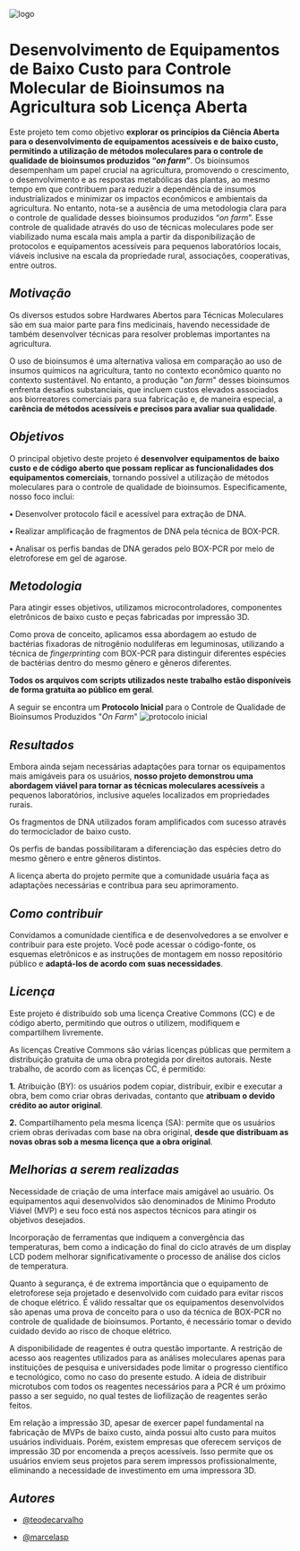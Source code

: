 
![logo](https://github.com/teodecarvalho/PCRAberta/assets/136754863/99008998-cfd0-434f-84d5-965219ceda71)



# **Desenvolvimento de Equipamentos de Baixo Custo para Controle Molecular de Bioinsumos na Agricultura sob Licença Aberta**

Este projeto tem como objetivo **explorar os princípios da Ciência Aberta para o desenvolvimento de equipamentos acessíveis e de baixo custo, permitindo a utilização de métodos moleculares para o controle de qualidade de bioinsumos produzidos “*on farm*”**. Os bioinsumos desempenham um papel crucial na agricultura, promovendo o crescimento, o desenvolvimento e as respostas metabólicas das plantas, ao mesmo tempo em que contribuem para reduzir a dependência de insumos industrializados e minimizar os impactos econômicos e ambientais da agricultura. No entanto, nota-se a ausência de uma metodologia clara para o controle de qualidade desses bioinsumos produzidos “*on farm*”. Esse controle de qualidade através do uso de técnicas moleculares pode ser viabilizado numa escala mais ampla a partir da disponibilização de protocolos e equipamentos acessíveis para pequenos laboratórios locais, viáveis inclusive na escala da propriedade rural, associações, cooperativas, entre outros.


## *Motivação*

Os diversos estudos sobre Hardwares Abertos para Técnicas Moleculares são em sua maior parte para fins medicinais, havendo necessidade de também desenvolver técnicas para resolver problemas importantes na agricultura.

O uso de bioinsumos é uma alternativa valiosa em comparação ao uso de insumos químicos na agricultura, tanto no contexto econômico quanto no contexto sustentável. No entanto, a produção "*on farm*" desses bioinsumos enfrenta desafios substanciais, que incluem custos elevados associados aos biorreatores comerciais para sua fabricação e, de maneira especial, a **carência de métodos acessíveis e precisos para avaliar sua qualidade**. 
## *Objetivos*

O principal objetivo deste projeto é **desenvolver equipamentos de baixo custo e de código aberto que possam replicar as funcionalidades dos equipamentos comerciais**, tornando possível a utilização de métodos moleculares para o controle de qualidade de bioinsumos. Especificamente, nosso foco inclui:

**•**	Desenvolver protocolo fácil e acessível  para extração de DNA.

**•**	Realizar amplificação de fragmentos de DNA pela técnica de BOX-PCR.

**•**	Analisar os perfis bandas de DNA gerados pelo BOX-PCR por meio de eletroforese em gel de agarose.

## *Metodologia*

Para atingir esses objetivos, utilizamos microcontroladores, componentes eletrônicos de baixo custo e peças fabricadas por impressão 3D.

Como prova de conceito, aplicamos essa abordagem ao estudo de bactérias fixadoras de nitrogênio nodulíferas em leguminosas, utilizando a técnica de *fingerprinting* com BOX-PCR para distinguir diferentes espécies de bactérias dentro do mesmo gênero e gêneros diferentes. 

**Todos os arquivos com scripts utilizados neste trabalho estão disponíveis de forma gratuita ao público em geral**. 


A seguir se encontra um **Protocolo Inicial** para o Controle de Qualidade de Bioinsumos Produzidos "*On Farm*"
![protocolo inicial](https://github.com/teodecarvalho/PCRAberta/assets/136754863/9f7b8694-ef5c-47b4-b879-eef9805df92f)


## *Resultados*

Embora ainda sejam necessárias adaptações para tornar os equipamentos mais amigáveis para os usuários, **nosso projeto demonstrou uma abordagem viável para tornar as técnicas moleculares acessíveis** a pequenos laboratórios, inclusive aqueles localizados em propriedades rurais. 

Os fragmentos de DNA utilizados foram amplificados com sucesso através do termociclador de baixo custo. 

Os perfis de bandas possibilitaram a diferenciação das espécies detro do mesmo gênero e entre gêneros distintos.

A licença aberta do projeto permite que a comunidade usuária faça as adaptações necessárias e contribua para seu aprimoramento.
## *Como contribuir*

Convidamos a comunidade científica e de desenvolvedores a se envolver e contribuir para este projeto. Você pode acessar o código-fonte, os esquemas eletrônicos e as instruções de montagem em nosso repositório público e **adaptá-los de acordo com suas necessidades**.
## *Licença*

Este projeto é distribuído sob uma licença Creative Commons (CC) e de código aberto, permitindo que outros o utilizem, modifiquem e compartilhem livremente. 

As licenças Creative Commons são várias licenças públicas que permitem a distribuição gratuita de uma obra protegida por direitos autorais. Neste trabalho, de acordo com as licenças CC, é permitido:

**1.** Atribuição (BY): os usuários podem copiar, distribuir, exibir e executar a obra, bem como criar obras derivadas, contanto que **atribuam o devido crédito ao autor original**.

**2.**  Compartilhamento pela mesma licença (SA): permite que os usuários criem obras derivadas com base na obra original, **desde que distribuam as novas obras sob a mesma licença que a obra original**.
## *Melhorias a serem realizadas*

Necessidade de criação de uma interface mais amigável ao usuário. Os equipamentos aqui desenvolvidos são denominados de Mínimo Produto Viável (MVP) e seu foco está nos aspectos técnicos para atingir os objetivos desejados. 

Incorporação de ferramentas que indiquem a convergência das temperaturas, bem como a indicação do final do ciclo através de um display LCD podem melhorar significativamente o processo de análise dos ciclos de temperatura. 

Quanto à segurança, é de extrema importância que o equipamento de eletroforese seja projetado e desenvolvido com cuidado para evitar riscos de choque elétrico. É válido ressaltar que os equipamentos desenvolvidos são apenas uma prova de conceito para o uso da técnica de BOX-PCR no controle de qualidade de bioinsumos. Portanto, é necessário tomar o devido cuidado devido ao risco de choque elétrico.  

A disponibilidade de reagentes é outra questão importante. A restrição de acesso aos reagentes utilizados para as análises moleculares apenas para instituições de pesquisa e universidades pode limitar o progresso científico e tecnológico, como no caso do presente estudo. A ideia de distribuir microtubos com todos os reagentes necessários para a PCR é um próximo passo a ser seguido, no qual testes de liofilização de reagentes serão feitos. 

Em relação a impressão 3D, apesar de exercer papel fundamental na fabricação de MVPs de baixo custo, ainda possui alto custo para muitos usuários individuais. Porém, existem empresas que oferecem serviços de impressão 3D por encomenda a preços acessíveis. Isso permite que os usuários enviem seus projetos para serem impressos profissionalmente, eliminando a necessidade de investimento em uma impressora 3D.



## *Autores*

- [@teodecarvalho](https://www.github.com/teodecarvalho)

- [@marcelasp](https://www.github.com/marcelasp)





